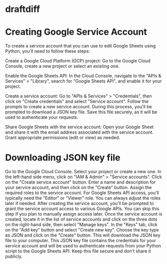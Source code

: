 # draftdiff
# Creating Google Service Account
To create a service account that you can use to edit Google Sheets using Python, you'll need to follow these steps:

Create a Google Cloud Platform (GCP) project: Go to the Google Cloud Console, create a new project or select an existing one.

Enable the Google Sheets API: In the Cloud Console, navigate to the "APIs & Services" > "Library", search for "Google Sheets API", and enable it for your project.

Create a service account: Go to "APIs & Services" > "Credentials", then click on "Create credentials" and select "Service account". Follow the prompts to create a new service account. During this process, you'll be prompted to download a JSON key file. Save this file securely, as it will be used to authenticate your requests.

Share Google Sheets with the service account: Open your Google Sheet and share it with the email address associated with the service account. Grant appropriate permissions (edit or view) as needed.

# Downloading JSON key file
Go to the Google Cloud Console.
Select your project or create a new one.
In the left-hand side menu, click on "IAM & Admin" > "Service accounts".
Click on the "Create service account" button.
Enter a name and description for your service account, and then click on the "Create" button.
Assign the required roles to the service account. For Google Sheets API access, you'll typically need the "Editor" or "Viewer" role. You can always adjust the roles later if needed.
After creating the service account, you'll be prompted to grant the service account access to various Google APIs. You can skip this step if you plan to manually assign access later.
Once the service account is created, locate it in the list of service accounts and click on the three dots on the right-hand side, then select "Manage keys".
In the "Keys" tab, click on the "Add key" button and select "Create new key".
Choose the key type as JSON and click on the "Create" button. This will download the JSON key file to your computer.
This JSON key file contains the credentials for your service account and will be used to authenticate requests from your Python script to the Google Sheets API. Keep this file secure and don't share it publicly.